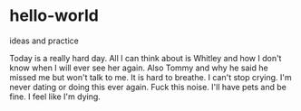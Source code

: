 # hello-world
ideas and practice

Today is a really hard day. All I can think about is Whitley and how I don't know when I will ever see her again. Also Tommy and why he said he missed me but won't talk to me. It is hard to breathe. I can't stop crying. I'm never dating or doing this ever again. Fuck this noise. I'll have pets and be fine. I feel like I'm dying.
